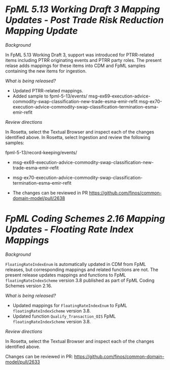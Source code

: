 # _FpML 5.13 Working Draft 3 Mapping Updates - Post Trade Risk Reduction Mapping Update_

_Background_

In FpML 5.13 Working Draft 3, support was introduced for PTRR-related items including PTRR originating events
and PTRR party roles. The present relase adds mappings for these items into CDM and FpML samples containing
the new items for ingestion.

_What is being released?_

- Updated PTRR-related mappings.
- Added sample to fpml-5-13/events/
  msg-ex69-execution-advice-commodity-swap-classification-new-trade-esma-emir-refit
  msg-ex70-execution-advice-commodity-swap-classification-termination-esma-emir-refit

_Review directions_

In Rosetta, select the Textual Browser and inspect each of the changes identified above.
In Rosetta, select Ingestion and review the following samples:

fpml-5-13/record-keeping/events/
- msg-ex69-execution-advice-commodity-swap-classification-new-trade-esma-emir-refit
- msg-ex70-execution-advice-commodity-swap-classification-termination-esma-emir-refit

- The changes can be reviewed in PR https://github.com/finos/common-domain-model/pull/2638

# _FpML Coding Schemes 2.16 Mapping Updates - Floating Rate Index Mappings_

_Background_

`FloatingRateIndexEnum` is automatically updated in CDM from FpML releases, but corresponding mappings and related functions are not. The present release updates mappings and functions to FpML `floatingRateIndexScheme` version 3.8 published as part of FpML Coding Schemes version 2.16.

_What is being released?_

- Updated mappings for `FloatingRateIndexEnum` to FpML `floatingRateIndexScheme` version 3.8.
- Updated function `Qualify_Transaction_OIS` FpML `floatingRateIndexScheme` version 3.8.

_Review directions_

In Rosetta, select the Textual Browser and inspect each of the changes identified above.

Changes can be reviewed in PR: https://github.com/finos/common-domain-model/pull/2633
